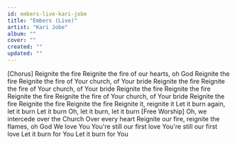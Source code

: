 ```yaml
---
id: embers-live-kari-jobe
title: "Embers (Live)"
artist: "Kari Jobe"
album: ""
cover: ""
created: ""
updated: ""
---
```


[Chorus]
Reignite the fire
Reignite the fire of our hearts, oh God
Reignite the fire
Reignite the fire of Your church, of Your bride
Reignite the fire
Reignite the fire of Your church, of Your bride
Reignite the fire
Reignite the fire
Reignite the fire
Reignite the fire of Your church, of Your bride
Reignite the fire
Reignite the fire
Reignite the fire
Reignite it, reignite it
Let it burn again, let it burn
Let it burn
Oh, let it burn, let it burn
[Free Worship]
Oh, we intercede over the Church
Over every heart
Reignite our fire, reignite the flames, oh God
We love You
You're still our first love
You're still our first love
Let it burn for You
Let it burn for You